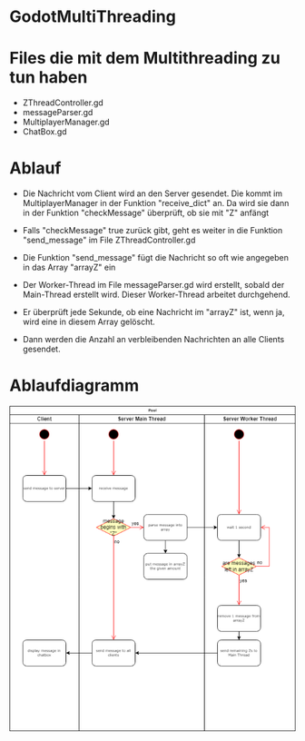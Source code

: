 # GodotMultiThreading

# Files die mit dem Multithreading zu tun haben
- ZThreadController.gd
- messageParser.gd
- MultiplayerManager.gd
- ChatBox.gd 

# Ablauf
- Die Nachricht vom Client wird an den Server gesendet. Die kommt im MultiplayerManager in der Funktion "receive_dict" an. 
Da wird sie dann in der Funktion "checkMessage" überprüft, ob sie mit "Z" anfängt

- Falls "checkMessage" true zurück gibt, geht es weiter in die Funktion "send_message" im File ZThreadController.gd

- Die Funktion "send_message" fügt die Nachricht so oft wie angegeben in das Array "arrayZ" ein
- Der Worker-Thread im File messageParser.gd wird erstellt, sobald der Main-Thread erstellt wird. Dieser Worker-Thread arbeitet durchgehend.
- Er überprüft jede Sekunde, ob eine Nachricht im "arrayZ" ist, wenn ja, wird eine in diesem Array gelöscht. 
- Dann werden die Anzahl an verbleibenden Nachrichten an alle Clients gesendet.

# Ablaufdiagramm
![Ablaufdiagramm](images/ablaufdiagramm.drawio.png)
